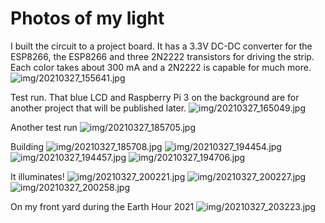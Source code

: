 # Photos of my light

I built the circuit to a project board. It has a 3.3V DC-DC converter for the ESP8266, the ESP8266 and
three 2N2222 transistors for driving the strip. Each color takes about 300 mA and a 2N2222 is capable for
much more.
![img/20210327_155641.jpg](img/20210327_155641.jpg)

Test run. That blue LCD and Raspberry Pi 3 on the background are for another project that will be published later.
![img/20210327_165049.jpg](img/20210327_165049.jpg)

Another test run
![img/20210327_185705.jpg](img/20210327_185705.jpg)

Building
![img/20210327_185708.jpg](img/20210327_185708.jpg)
![img/20210327_194454.jpg](img/20210327_194454.jpg)
![img/20210327_194457.jpg](img/20210327_194457.jpg)
![img/20210327_194706.jpg](img/20210327_194706.jpg)

It illuminates!
![img/20210327_200221.jpg](img/20210327_200221.jpg)
![img/20210327_200227.jpg](img/20210327_200227.jpg)
![img/20210327_200258.jpg](img/20210327_200258.jpg)

On my front yard during the Earth Hour 2021
![img/20210327_203223.jpg](img/20210327_203223.jpg)
